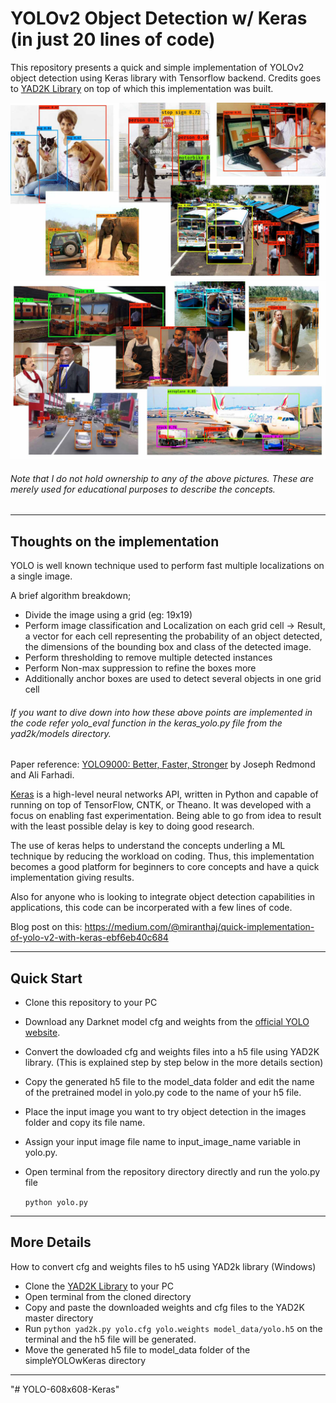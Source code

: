 # YOLOv2 Object Detection w/ Keras (in just 20 lines of code)

This repository presents a quick and simple implementation of YOLOv2 object detection using Keras library with Tensorflow backend.
Credits goes to [YAD2K Library](https://github.com/allanzelener/YAD2K) on top of which this implementation was built. 

![cover01](etc/cover01.jpg)
![cover02](etc/cover02.jpg)
###### Note that I do not hold ownership to any of the above pictures. These are merely used for educational purposes to describe the concepts. 
--------------------------------------------------------------------------------
## Thoughts on the implementation

YOLO is well known technique used to perform fast multiple localizations on a single image.  

A brief algorithm breakdown;
- Divide the image using a grid (eg: 19x19)
- Perform image classification and Localization on each grid cell -> Result, a vector for each cell representing the probability of an object detected, the dimensions of the bounding box and class of the detected image.
- Perform thresholding to remove multiple detected instances 
- Perform Non-max suppression to refine the boxes more
- Additionally anchor boxes are used to detect several objects in one grid cell

###### If you want to dive down into how these above points are implemented in the code refer yolo_eval function in the keras_yolo.py file from the yad2k/models directory.

Paper reference: [YOLO9000: Better, Faster, Stronger](https://arxiv.org/abs/1612.08242) by Joseph Redmond and Ali Farhadi.

[Keras](https://keras.io/) is a high-level neural networks API, written in Python and capable of running on top of TensorFlow, CNTK, or Theano. It was developed with a focus on enabling fast experimentation. Being able to go from idea to result with the least possible delay is key to doing good research.

The use of keras helps to understand the concepts underling a ML technique by reducing the workload on coding. Thus, this implementation becomes a good platform for beginners to core concepts and have a quick implementation giving results. 

Also for anyone who is looking to integrate object detection capabilities in applications, this code can be incorperated with a few lines of code. 

Blog post on this: https://medium.com/@miranthaj/quick-implementation-of-yolo-v2-with-keras-ebf6eb40c684

--------------------------------------------------------------------------------

## Quick Start

- Clone this repository to your PC
- Download any Darknet model cfg and weights from the [official YOLO website](http://pjreddie.com/darknet/yolo/). 
- Convert the dowloaded cfg and weights files into a h5 file using YAD2K library. (This is explained step by step below in the more details section)
- Copy the generated h5 file to the model_data folder and edit the name of the pretrained model in yolo.py code to the name of your h5 file.
- Place the input image you want to try object detection in the images folder and copy its file name.
- Assign your input image file name to input_image_name variable in yolo.py.
- Open terminal from the repository directory directly and run the yolo.py file
	
	`python yolo.py`

--------------------------------------------------------------------------------

## More Details

How to convert cfg and weights files to h5 using YAD2k library (Windows)

- Clone the [YAD2K Library](https://github.com/allanzelener/YAD2K) to your PC
- Open terminal from the cloned directory
- Copy and paste the downloaded weights and cfg files to the YAD2K master directory
- Run `python yad2k.py yolo.cfg yolo.weights model_data/yolo.h5` on the terminal and the h5 file will be generated.
- Move the generated h5 file to model_data folder of the simpleYOLOwKeras directory



-------------------------------------------------------------------------------
"# YOLO-608x608-Keras" 
